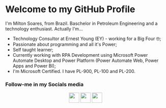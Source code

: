 Welcome to my GitHub Profile
==============================

I'm Milton Soares, from Brazil. Baschelor in Petroleum Engineering and a technology enthusiast. 
Actually I'm...
  
- Technology Consultor at Ernest Young (EY) -  working for a Big Four 🤓;
- Passionate about programming and all it's Power;
- Self taught learner;
- Currently working with RPA Development using Microsoft Power Automate Desktop and Power Platform (Power Automate Web, Power Apps and Power BI);
- I'm Microsoft Certified. I have PL-900, PL-100 and PL-200.

### Follow-me in my Socials media

<p align="center"> <a href="https://www.linkedin.com/in/soaresmilton/" target="_blank" rel="noreferrer"><img src="https://raw.githubusercontent.com/danielcranney/readme-generator/main/public/icons/socials/linkedin.svg" width="32" height="32" /></a> <a href="https://www.twitter.com/soares_miltinho" target="_blank" rel="noreferrer"><img src="https://raw.githubusercontent.com/danielcranney/readme-generator/main/public/icons/socials/twitter.svg" width="32" height="32" /></a> <a href="https://www.youtube.com/c/MiltinhoSoares" target="_blank" rel="noreferrer"><img src="https://raw.githubusercontent.com/danielcranney/readme-generator/main/public/icons/socials/youtube.svg" width="32" height="32" /></a></p>
